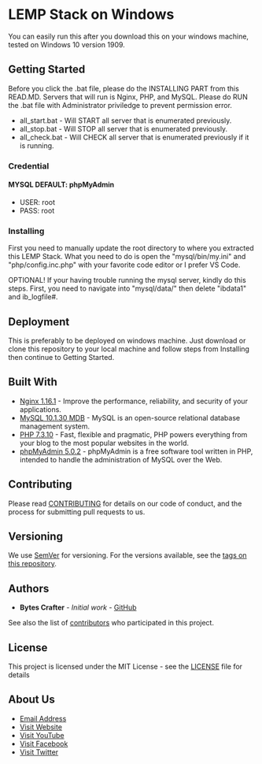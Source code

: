 # LEMP Stack on Windows

You can easily run this after you download this on your windows machine, tested on Windows 10 version 1909. 

## Getting Started

Before you click the .bat file, please do the INSTALLING PART from this READ.MD. Servers that will run is Nginx, PHP, and MySQL. Please do RUN the .bat file with Administrator priviledge to prevent permission error.

- all_start.bat - Will START all server that is enumerated previously.
- all_stop.bat - Will STOP all server that is enumerated previously.
- all_check.bat - Will CHECK all server that is enumerated previously if it is running.

### Credential

#### MYSQL DEFAULT: phpMyAdmin
- USER: root
- PASS: root

### Installing

First you need to manually update the root directory to where you extracted this LEMP Stack. What you need to do is open the "mysql/bin/my.ini" and "php/config.inc.php" with your favorite code editor or I prefer VS Code.

OPTIONAL! If your having trouble running the mysql server, kindly do this steps. First, you need to navigate into "mysql/data/" then delete "ibdata1" and ib_logfile#.

## Deployment

This is preferably to be deployed on windows machine. Just download or clone this repository to your local machine and follow steps from Installing then continue to Getting Started.

## Built With

* [Nginx 1.16.1](https://www.nginx.com/) - Improve the performance, reliability, and security of your applications.
* [MySQL 10.1.30 MDB](https://www.mysql.com/) - MySQL is an open-source relational database management system.
* [PHP 7.3.10](https://www.php.net/) - Fast, flexible and pragmatic, PHP powers everything from your blog to the most popular websites in the world.
* [phpMyAdmin 5.0.2](https://www.phpmyadmin.net/) - phpMyAdmin is a free software tool written in PHP, intended to handle the administration of MySQL over the Web.

## Contributing

Please read [CONTRIBUTING](CONTRIBUTING) for details on our code of conduct, and the process for submitting pull requests to us.

## Versioning

We use [SemVer](http://semver.org/) for versioning. For the versions available, see the [tags on this repository](https://github.com/BytesCrafter). 

## Authors

* **Bytes Crafter** - *Initial work* - [GitHub](https://github.com/BytesCrafter)

See also the list of [contributors](https://github.com/BytesCrafter/LEMP-Stack-on-Windows) who participated in this project.

## License

This project is licensed under the MIT License - see the [LICENSE](LICENSE) file for details

## About Us

* [Email Address](mailto:support@bytescrafter.net)
* [Visit Website](https://bytescrafter.net)
* [Visit YouTube](https://www.youtube.com/channel/UCHXZUImmr9aSKmYpKXqN9vQ)
* [Visit Facebook](https://www.facebook.com/BytesCrafterPH)
* [Visit Twitter](https://twitter.com/BytesCrafter)